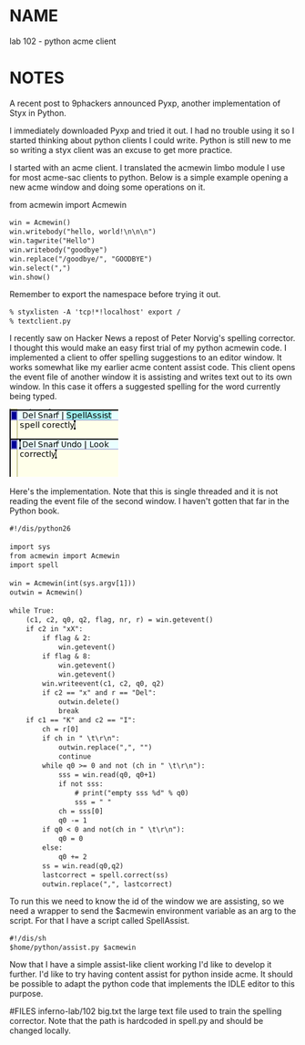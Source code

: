 # NAME
lab 102 - python acme client

# NOTES
A recent post to 9phackers announced Pyxp, another implementation of Styx in Python.

I immediately downloaded Pyxp and tried it out. I had no trouble using it so I started thinking about python clients I could write. Python is still new to me so writing a styx client was an excuse to get more practice.

I started with an acme client. I translated the acmewin limbo module I use for most acme-sac clients to python. Below is a simple example opening a new acme window and doing some operations on it.

from acmewin import Acmewin

	win = Acmewin()
	win.writebody("hello, world!\n\n\n")
	win.tagwrite("Hello")
	win.writebody("goodbye")
	win.replace("/goodbye/", "GOODBYE")
	win.select(",")
	win.show()

Remember to export the namespace before trying it out.

	% styxlisten -A 'tcp!*!localhost' export /
	% textclient.py

I recently saw on Hacker News a repost of Peter Norvig's spelling corrector. I thought this would make an easy first trial of my python acmewin code. I implemented a client to offer spelling suggestions to an editor window. It works somewhat like my earlier acme content assist code. This client opens the event file of another window it is assisting and writes text out to its own window. In this case it offers a suggested spelling for the word currently being typed.

![109523203021-Acme-SAC](109523203021-acme-sac_3655796216_o.png)

Here's the implementation. Note that this is single threaded and it is not reading the event file of the second window. I haven't gotten that far in the Python book.

	#!/dis/python26
	
	import sys
	from acmewin import Acmewin
	import spell
	
	win = Acmewin(int(sys.argv[1]))
	outwin = Acmewin()
	
	while True:
	    (c1, c2, q0, q2, flag, nr, r) = win.getevent()
	    if c2 in "xX":
	        if flag & 2:
	            win.getevent()
	        if flag & 8:
	            win.getevent()
	            win.getevent()
	        win.writeevent(c1, c2, q0, q2)
	        if c2 == "x" and r == "Del":
	            outwin.delete()
	            break
	    if c1 == "K" and c2 == "I":
	        ch = r[0]
	        if ch in " \t\r\n":
	            outwin.replace(",", "")
	            continue
	        while q0 >= 0 and not (ch in " \t\r\n"):
	            sss = win.read(q0, q0+1)
	            if not sss:
	                # print("empty sss %d" % q0)
	                sss = " "
	            ch = sss[0]
	            q0 -= 1
	        if q0 < 0 and not(ch in " \t\r\n"):
	            q0 = 0
	        else:
	            q0 += 2
	        ss = win.read(q0,q2)
	        lastcorrect = spell.correct(ss)
	        outwin.replace(",", lastcorrect)

To run this we need to know the id of the window we are assisting, so we need a wrapper to send the $acmewin environment variable as an arg to the script. For that I have a script called SpellAssist.

	#!/dis/sh
	$home/python/assist.py $acmewin

Now that I have a simple assist-like client working I'd like to develop it further. I'd like to try having content assist for python inside acme. It should be possible to adapt the python code that implements the IDLE editor to this purpose.

#FILES
inferno-lab/102 
big.txt the large text file used to train the spelling corrector. Note that the path is hardcoded in spell.py and should be changed locally.